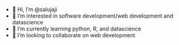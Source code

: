 - 👋 Hi, I’m @salujaji
- 👀 I’m interested in software development/web development and datascience
- 🌱 I’m currently learning python, R, and datascience
- 💞️ I’m looking to collaborate on web development 

<!---
salujaji/salujaji is a ✨ special ✨ repository because its `README.md` (this file) appears on your GitHub profile.
You can click the Preview link to take a look at your changes.
--->
